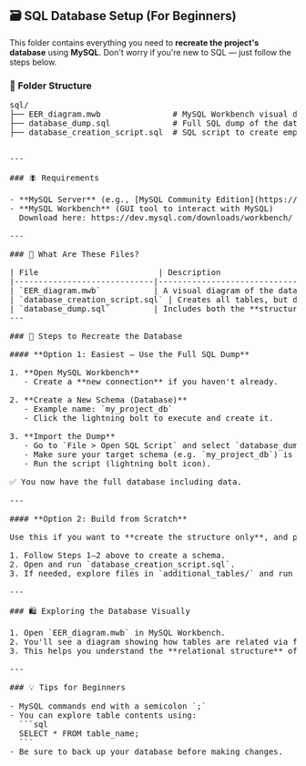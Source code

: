 
## 🗃️ SQL Database Setup (For Beginners)

This folder contains everything you need to **recreate the project's database** using **MySQL**. Don't worry if you're new to SQL — just follow the steps below.

### 📁 Folder Structure

<pre>
sql/
├── EER_diagram.mwb               # MySQL Workbench visual diagram
├── database_dump.sql             # Full SQL dump of the database (structure + data)
├── database_creation_script.sql  # SQL script to create empty tables (structure only)
<pre>

---

### 🪰 Requirements

- **MySQL Server** (e.g., [MySQL Community Edition](https://dev.mysql.com/downloads/mysql/))
- **MySQL Workbench** (GUI tool to interact with MySQL)  
  Download here: https://dev.mysql.com/downloads/workbench/

---

### 📝 What Are These Files?

| File                         | Description                                                                 |
|-----------------------------|-----------------------------------------------------------------------------|
| `EER_diagram.mwb`           | A visual diagram of the database schema, viewable in MySQL Workbench.       |
| `database_creation_script.sql` | Creates all tables, but does **not** include data.                        |
| `database_dump.sql`         | Includes both the **structure and data** of the database.                   |
---

### 🚀 Steps to Recreate the Database

#### **Option 1: Easiest – Use the Full SQL Dump**

1. **Open MySQL Workbench**  
   - Create a **new connection** if you haven't already.

2. **Create a New Schema (Database)**  
   - Example name: `my_project_db`  
   - Click the lightning bolt to execute and create it.

3. **Import the Dump**
   - Go to `File > Open SQL Script` and select `database_dump.sql`.
   - Make sure your target schema (e.g. `my_project_db`) is selected in the SQL tab.
   - Run the script (lightning bolt icon).

✅ You now have the full database including data.

---

#### **Option 2: Build from Scratch**

Use this if you want to **create the structure only**, and populate it yourself:

1. Follow Steps 1–2 above to create a schema.
2. Open and run `database_creation_script.sql`.
3. If needed, explore files in `additional_tables/` and run them as needed.

---

### 🛍️ Exploring the Database Visually

1. Open `EER_diagram.mwb` in MySQL Workbench.
2. You'll see a diagram showing how tables are related via foreign keys.
3. This helps you understand the **relational structure** of the database.

---

### 💡 Tips for Beginners

- MySQL commands end with a semicolon `;`
- You can explore table contents using:
  ```sql
  SELECT * FROM table_name;
  ```
- Be sure to back up your database before making changes.

